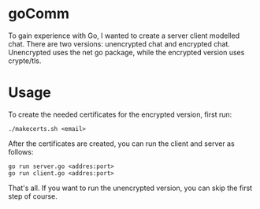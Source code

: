 # goComm
To gain experience with Go, I wanted to create a server client modelled chat. There are two versions: unencrypted chat and encrypted chat. Unencrypted uses the net go package, while the encrypted version uses crypte/tls.

# Usage
To create the needed certificates for the encrypted version, first run:
```
./makecerts.sh <email>
```

After the certificates are created, you can run the client and server as follows:
```
go run server.go <addres:port>
go run client.go <addres:port>
```

That's all. If you want to run the unencrypted version, you can skip the first step of course.
